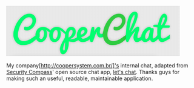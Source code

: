 ![CooperChat](cooperchat-logo.png)

My company[http://coopersystem.com.br/]'s internal chat, adapted from [Security Compass](http://securitycompass.com/)' open source chat app, [let's chat](https://github.com/sdelements/lets-chat). Thanks guys for making such an useful, readable, maintainable application.
